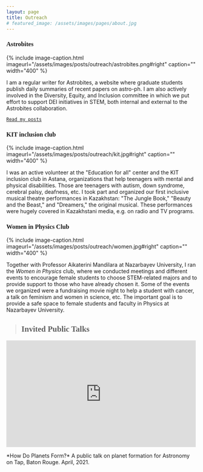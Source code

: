 ```yaml
---
layout: page
title: Outreach
# featured_image: /assets/images/pages/about.jpg
---
```


### <span style="font-family:Andale Mono;">Astrobites</span>
{% include image-caption.html imageurl="/assets/images/posts/outreach/astrobites.png#right" caption="" width="400" %}

I am a regular writer for Astrobites, a website where graduate students publish daily summaries of recent papers on astro-ph. I am also actively involved in the Diversity, Equity, and Inclusion committee in which we put effort to support DEI initiatives in STEM, both internal and external to the Astrobites collaboration.

[`Read my posts`](https://astrobites.org/author/ssagynbayeva/)

### <span style="font-family:Andale Mono;">KIT inclusion club</span>
{% include image-caption.html imageurl="/assets/images/posts/outreach/kit.jpg#right" caption="" width="400" %}

I was an active volunteer at the "Education for all" center and the KIT inclusion club in Astana, organizations that help teenagers with mental and physical disabilities. Those are teenagers with autism, down syndrome, cerebral palsy, deafness, etc. I took part and organized our first inclusive musical theatre performances in Kazakhstan: "The Jungle Book," "Beauty and the Beast," and "Dreamers," the original musical. These performances were hugely covered in Kazakhstani media, e.g. on radio and TV programs.

### <span style="font-family:Andale Mono;">Women in Physics Club</span>
{% include image-caption.html imageurl="/assets/images/posts/outreach/women.jpg#right" caption="" width="400" %}

Together with Professor Aikaterini Mandilara at Nazarbayev University, I ran the *Women in Physics* club, where we conducted meetings and different events to encourage female students to choose STEM-related majors and to provide support to those who have already chosen it. Some of the events we organized were a fundraising movie night to help a student with cancer, a talk on feminism and women in science, etc. The important goal is to provide a safe space to female students and faculty in Physics at Nazarbayev University. 

>## <span style="font-family:Andale Mono;">Invited Public Talks</span>

<iframe src="https://www.youtube.com/watch?v=E-OefNM564E&t=2419s"width="500" height="281" frameborder="0" webkitallowfullscreen mozallowfullscreen allowfullscreen></iframe> <p><a>
*How Do Planets Form?* A public talk on planet formation for Astronomy on Tap, Baton Rouge. April, 2021</a>.</p>




<!-- >The world always seems brighter when you’ve just made something that wasn’t there before. <cite>Neil Gaiman</cite> -->
<!-- 
As a hobby, Daniel authors the most influential JavaScript blog in Lithuania with over 100,000 page views a month. He lives in Vilnius with his beautiful wife, two boys and one girl.

*Thank You for reading!* -->